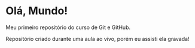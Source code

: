 # Olá, Mundo!
Meu primeiro repositório do curso de Git e GitHub.

Repositório criado durante uma aula ao vivo, porém eu assisti ela gravada!
